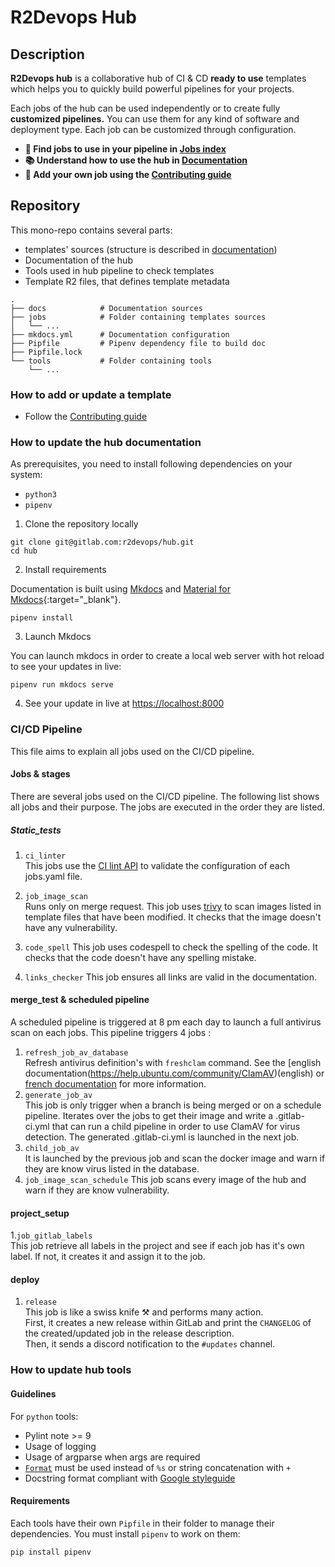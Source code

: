 # R2Devops Hub

## Description

**R2Devops hub** is a collaborative hub of CI & CD **ready to use** templates which
helps you to quickly build powerful pipelines for your projects.


Each jobs of the hub can be used independently or to create fully **customized pipelines.**
You can use them for any kind of software and deployment type. Each job can be
customized through configuration.

* **🚀 Find jobs to use in your pipeline in [Jobs index](https://r2devops.io/_/jobs/)**
* **📚 Understand how to use the hub in [Documentation](https://docs.r2devops.io/)**
* **🙋 Add your own job using the [Contributing guide](https://docs.r2devops.io/public-catalog/contribute)**

## Repository

This mono-repo contains several parts:

* templates' sources (structure is described in [documentation](https://docs.r2devops.io/public-catalog/contribute/#template-definition))
* Documentation of the hub
* Tools used in hub pipeline to check templates
* Template R2 files, that defines template metadata

```
.
├── docs            # Documentation sources
├── jobs            # Folder containing templates sources
│   └── ...
├── mkdocs.yml      # Documentation configuration
├── Pipfile         # Pipenv dependency file to build doc
├── Pipfile.lock
└── tools           # Folder containing tools
    └── ...
```

### How to add or update a template

* Follow the [Contributing guide](https://docs.r2devops.io/public-catalog/contribute)

### How to update the hub documentation

As prerequisites, you need to install following dependencies on your system:

* `python3`
* `pipenv`

1. Clone the repository locally

```shell
git clone git@gitlab.com:r2devops/hub.git
cd hub
```

2. Install requirements

Documentation is built using [Mkdocs](https://www.mkdocs.org) and [Material for
Mkdocs](https://squidfunk.github.io/mkdocs-material/){:target="_blank"}.

```shell
pipenv install
```

3. Launch Mkdocs

You can launch mkdocs in order to create a local web server with hot reload to
see your updates in live:

```shell
pipenv run mkdocs serve
```

4. See your update in live at [https://localhost:8000](https://localhost:8000)

### CI/CD Pipeline

This file aims to explain all jobs used on the CI/CD pipeline.

#### Jobs & stages

There are several jobs used on the CI/CD pipeline. The following list shows all jobs and their purpose. The jobs are executed in the order they are listed.

##### Static_tests


1. `ci_linter`  
This jobs use the [CI lint API](https://docs.gitlab.com/ee/api/lint.html) to validate the configuration of each jobs.yaml file. 

1. `job_image_scan`  
Runs only on merge request.
This job uses [trivy](https://aquasecurity.github.io/trivy/) to scan images listed in template files that have been modified. It checks that the image doesn't have any vulnerability.

1. `code_spell`
This job uses codespell to check the spelling of the code. It checks that the code doesn't have any spelling mistake.

1. `links_checker`
This job ensures all links are valid in the documentation.

#### merge_test & scheduled pipeline

A scheduled pipeline is triggered at 8 pm each day to launch a full antivirus scan on each jobs. 
This pipeline triggers 4 jobs :  

1. `refresh_job_av_database`   
Refresh antivirus definition's with `freshclam` command. See the [english documentation(https://help.ubuntu.com/community/ClamAV)(english) or [french documentation](https://doc.ubuntu-fr.org/clamav) for more information.
2. `generate_job_av`  
This job is only trigger when a branch is being merged or on a schedule pipeline. Iterates over the jobs to get their image and write a .gitlab-ci.yml that can run a child pipeline in order to use ClamAV for virus detection. The generated .gitlab-ci.yml is launched in the next job.
3. `child_job_av`   
It is launched by the previous job and scan the docker image and warn if they are know virus listed in the database.
4. `job_image_scan_schedule`
This job scans every image of the hub and warn if they are know vulnerability.

#### project_setup

1.`job_gitlab_labels`   
This job retrieve all labels in the project and see if each job has it's own label. If not, it creates it and assign it to the job.


#### deploy

1. `release`  
This job is like a swiss knife ⚒️ and performs many action.  
First, it creates a new release within GitLab and print the `CHANGELOG` of the created/updated job in the release description.  
Then, it sends a discord notification to the `#updates` channel.  


### How to update hub tools

#### Guidelines

For `python` tools:

* Pylint note >= 9
* Usage of logging
* Usage of argparse when args are required
* [`Format`](https://docs.python.org/3/library/functions.html?highlight=format#format) must be used instead of `%s` or string concatenation with `+`
* Docstring format compliant with [Google styleguide](https://google.github.io/styleguide/pyguide.html#244-decision)

#### Requirements

Each tools have their own `Pipfile` in their folder to manage their
dependencies. You must install `pipenv` to work on them:

```shell
pip install pipenv
```
